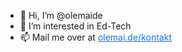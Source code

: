 - 👋 Hi, I’m @olemaide
- 👀 I’m interested in Ed-Tech
- 📫 Mail me over at <a href='olemai.de/kontakt' target='_blank' rel='noopener' style='color:#1073ff;'>olemai.de/kontakt</a>
